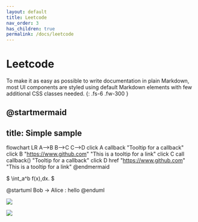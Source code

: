 ```yaml
---
layout: default
title: Leetcode
nav_order: 3
has_children: true
permalink: /docs/leetcode
---
```


# Leetcode

To make it as easy as possible to write documentation in plain Markdown, most UI components are styled using default Markdown elements with few additional CSS classes needed.
{: .fs-6 .fw-300 }

@startmermaid
---
title: Simple sample
---
flowchart LR
    A-->B
    B-->C
    C-->D
    click A callback "Tooltip for a callback"
    click B "https://www.github.com" "This is a tooltip for a link"
    click C call callback() "Tooltip for a callback"
    click D href "https://www.github.com" "This is a tooltip for a link"
@endmermaid

$ \int\_a^b f(x)\,dx. $

@startuml
Bob -> Alice : hello
@enduml

![](https://www.youtube.com/watch?v=fQT7IzcI56E?width=800&height=500)

![](https://www.dailymotion.com/video/x7tfyq3?width=100%&height=400&autoplay=1)